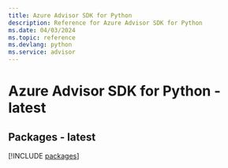 ```yaml
---
title: Azure Advisor SDK for Python
description: Reference for Azure Advisor SDK for Python
ms.date: 04/03/2024
ms.topic: reference
ms.devlang: python
ms.service: advisor
---
```

# Azure Advisor SDK for Python - latest
## Packages - latest
[!INCLUDE [packages](advisor-index.md)]
